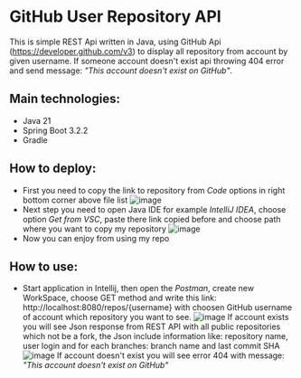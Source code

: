 # GitHub User Repository API
This is simple REST Api written in Java, using GitHub Api (https://developer.github.com/v3) to display all repository from account by given username. If someone account doesn't exist api throwing 404 error and send message: _"This account doesn't exist on GitHub"_.

## Main technologies:
 * Java 21
 * Spring Boot 3.2.2
 * Gradle

## How to deploy:
  * First you need to copy the link to repository from _Code_ options in right bottom corner above file list
    ![image](https://github.com/maciejsachajdak/githubUserReposApi/assets/119767371/c01e27e8-bcae-4b25-964b-0845ebda1f33)
  * Next step you need to open Java IDE for example _IntelliJ IDEA_, choose  option _Get from VSC_, paste there link copied before and choose path where you want to copy my repository
    ![image](https://github.com/maciejsachajdak/githubUserReposApi/assets/119767371/15df4534-aaea-4460-aa9e-16e6cc9490e4)
  * Now you can enjoy from using my repo

## How to use:
  * Start application in Intellij, then open the _Postman_, create new WorkSpace, choose GET method and write this link: http://localhost:8080/repos/{username} with choosen GitHub username of account which repository you want to see.
    ![image](https://github.com/maciejsachajdak/ASP.NET-Project/assets/119767371/9bcf55aa-b067-443e-ae9f-99b2c9388520)
  If account exists you will see Json response from REST API with all public repositories which not be a fork, the Json include information like: repository name, user login and for each branches: branch name and last commit SHA
    ![image](https://github.com/maciejsachajdak/ASP.NET-Project/assets/119767371/1360a851-45ec-49d2-81a4-495f11fe0297)
  If account doesn't exist you will see error 404 with message: _"This account doesn't exist on GitHub"_
